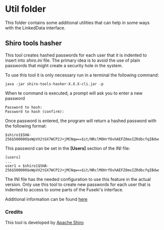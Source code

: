 Util folder
===========


This folder contains some additional utilities that can help in some ways with the LinkedData interface.


## Shiro tools hasher

This tool creates hashed passwords for each user that it is indented to insert into _shiro.ini_ file. The primary idea 
is to avoid the use of plain passwords that might create a security hole in the system.

To use this tool it is only necessary run in a terminal the following command:

```
java -jar shiro-tools-hasher-X.X.X-cli.jar -p
```

When te command is executed, a prompt will ask you to enter a new password

```
Password to hash:
Password to hash (confirm):
```

Once password is entered, the program will return a hashed password with the following format:

```
$shiro1$SHA-256$500000$eWpVX2tGX7WCP2J+jMCNqw==$it/NRclMOHrfOvhAEFZ0mxIZRdbcfqIBdwdwdDXW2dM=
```

This password can be set in the **[Users]** section of the INI file:

```
[users]
...
user1 = $shiro1$SHA-256$500000$eWpVX2tGX7WCP2J+jMCNqw==$it/NRclMOHrfOvhAEFZ0mxIZRdbcfqIBdwdwdDXW2dM=
```

The INI file has the needed configuration to use this feature in the actual version. Only use this tool to create
 new passwords for each user that is indented to access to some parts of the Fuseki's interface.
 
Additional information can be found [here](https://shiro.apache.org/command-line-hasher.html#CommandLineHasher-%7B%7Bshiro.ini%7D%7DUserPasswords)

 
### Credits

This tool is developed by [Apache Shiro](https://shiro.apache.org/)
